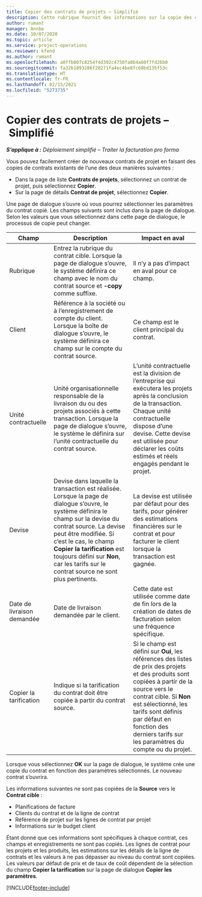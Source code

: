 ```yaml
---
title: Copier des contrats de projets – Simplifié
description: Cette rubrique fournit des informations sur la copie des contrats de projets dans Project Operations.
author: rumant
manager: Annbe
ms.date: 10/07/2020
ms.topic: article
ms.service: project-operations
ms.reviewer: kfend
ms.author: rumant
ms.openlocfilehash: a0ffb807c8254f4d392c4750fa0b4a60f7fd26b0
ms.sourcegitcommit: fa32b1893286f20271fa4ec4be8fc68bd135f53c
ms.translationtype: HT
ms.contentlocale: fr-FR
ms.lasthandoff: 02/15/2021
ms.locfileid: "5273735"
---
```

# <a name="copy-project-contracts---lite"></a>Copier des contrats de projets – Simplifié

_**S’applique à :** Déploiement simplifié – Traiter la facturation pro forma_

Vous pouvez facilement créer de nouveaux contrats de projet en faisant des copies de contrats existants de l’une des deux manières suivantes : 

  - Dans la page de liste **Contrats de projets**, sélectionnez un contrat de projet, puis sélectionnez **Copier**.
  - Sur la page de détails **Contrat de projet**, sélectionnez **Copier**.

Une page de dialogue s’ouvre où vous pourrez sélectionner les paramètres du contrat copié. Les champs suivants sont inclus dans la page de dialogue. Selon les valeurs que vous sélectionnez dans cette page de dialogue, le processus de copie peut changer.

| **Champ** | **Description** | **Impact en aval** |
| --- | --- | --- |
| Rubrique | Entrez la rubrique du contrat cible. Lorsque la page de dialogue s’ouvre, le système définira ce champ avec le nom du contrat source et **-copy** comme suffixe. | Il n’y a pas d’impact en aval pour ce champ. |
| Client | Référence à la société ou à l’enregistrement de compte du client. Lorsque la boîte de dialogue s’ouvre, le système définira ce champ sur le compte du contrat source. | Ce champ est le client principal du contrat. |
| Unité contractuelle | Unité organisationnelle responsable de la livraison du ou des projets associés à cette transaction. Lorsque la page de dialogue s’ouvre, le système le définira sur l’unité contractuelle du contrat source. | L’unité contractuelle est la division de l’entreprise qui exécutera les projets après la conclusion de la transaction. Chaque unité contractuelle dispose d’une devise. Cette devise est utilisée pour déclarer les coûts estimés et réels engagés pendant le projet. |
| Devise | Devise dans laquelle la transaction est réalisée. Lorsque la page de dialogue s’ouvre, le système définira le champ sur la devise du contrat source. La devise peut être modifiée. Si c’est le cas, le champ **Copier la tarification** est toujours défini sur **Non**, car les tarifs sur le contrat source ne sont plus pertinents. | La devise est utilisée par défaut pour des tarifs, pour générer des estimations financières sur le contrat et pour facturer le client lorsque la transaction est gagnée. |
| Date de livraison demandée | Date de livraison demandée par le client. | Cette date est utilisée comme date de fin lors de la création de dates de facturation selon une fréquence spécifique. |
| Copier la tarification | Indique si la tarification du contrat doit être copiée à partir du contrat source. | Si le champ est défini sur **Oui**, les références des listes de prix des projets et des produits sont copiées à partir de la source vers le contrat cible. Si **Non** est sélectionné, les tarifs sont définis par défaut en fonction des derniers tarifs sur les paramètres du compte ou du projet. |

Lorsque vous sélectionnez **OK** sur la page de dialogue, le système crée une copie du contrat en fonction des paramètres sélectionnés. Le nouveau contrat s’ouvrira.

Les informations suivantes ne sont pas copiées de la **Source** vers le **Contrat cible** :

  - Planifications de facture
  - Clients du contrat et de la ligne de contrat
  - Référence de projet sur les lignes de contrat par projet
  - Informations sur le budget client

Étant donné que ces informations sont spécifiques à chaque contrat, ces champs et enregistrements ne sont pas copiés. Les lignes de contrat pour les projets et les produits, les estimations sur les détails de la ligne de contrats et les valeurs à ne pas dépasser au niveau du contrat sont copiées. Les valeurs par défaut de prix et de taux de coût dépendent de la sélection du champ **Copier la tarification** sur la page de dialogue **Copier les paramètres**.


[!INCLUDE[footer-include](../../includes/footer-banner.md)]